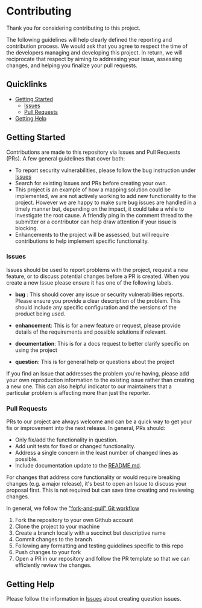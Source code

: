 # Contributing

Thank you for considering contributing to this project.

The following guidelines will help clearly defined the reporting and contribution process. We would ask that you agree to respect the time of the developers managing and developing this project. In return, we will reciprocate that respect by aiming to addressing your issue, assessing changes, and helping you finalize your pull requests.

## Quicklinks

* [Getting Started](#getting-started)
    * [Issues](#issues)
    * [Pull Requests](#pull-requests)
* [Getting Help](#getting-help)


## Getting Started

Contributions are made to this repository via Issues and Pull Requests (PRs). A few general guidelines that cover both:

- To report security vulnerabilities, please follow the bug instruction under [Issues](#Issues)
- Search for existing Issues and PRs before creating your own.
- This project is an example of how a mapping solution could be implemented, we are not actively working to add new functionality to the project. However we are happy to make sure bug issues are handled in a timely manner but, depending on the impact, it could take a while to investigate the root cause. A friendly ping in the comment thread to the submitter or a contributor can help draw attention if your issue is blocking.
- Enhancements to the project will be assessed, but will require contributions to help implement specific functionality. 

### Issues

Issues should be used to report problems with the project, request a new feature, or to discuss potential changes before a PR is created. When you create a new Issue please ensure it has one of the following labels.

- **bug** : This should cover any issue or security vulnerabilities reports. Please ensure you provide a clear description of the problem. This should include any specific configuration and the versions of the product being used.

-  **enhancement**: This is for a new feature or request, please provide details of the requirements and possible solutions if relevant. 

-  **documentation**: This is for a docs request to better clarify specific on using the project

-  **question**: This is for general help or questions about the project

If you find an Issue that addresses the problem you're having, please add your own reproduction information to the existing issue rather than creating a new one. This can also helpful indicator to our maintainers that a particular problem is affecting more than just the reporter.

### Pull Requests

PRs to our project are always welcome and can be a quick way to get your fix or improvement into the next release. In general, PRs should:

- Only fix/add the functionality in question.
- Add unit tests for fixed or changed functionality.
- Address a single concern in the least number of changed lines as possible.
- Include documentation update to the [README.md](README.md).

For changes that address core functionality or would require breaking changes (e.g. a major release), it's best to open an Issue to discuss your proposal first. This is not required but can save time creating and reviewing changes.

In general, we follow the ["fork-and-pull" Git workflow](https://github.com/susam/gitpr)

1. Fork the repository to your own Github account
2. Clone the project to your machine
3. Create a branch locally with a succinct but descriptive name
4. Commit changes to the branch
5. Following any formatting and testing guidelines specific to this repo
6. Push changes to your fork
7. Open a PR in our repository and follow the PR template so that we can efficiently review the changes.

## Getting Help

Please follow the information in [Issues](#Issues) about creating question issues.